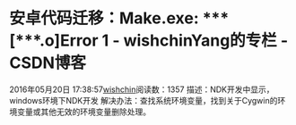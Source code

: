 # 安卓代码迁移：Make.exe: *** [***.o]Error 1 - wishchinYang的专栏 - CSDN博客
2016年05月20日 17:38:57[wishchin](https://me.csdn.net/wishchin)阅读数：1357
描述：NDK开发中显示，windows环境下NDK开发
解决办法：查找系统环境变量，找到关于Cygwin的环境变量或其他无效的环境变量删除处理。
